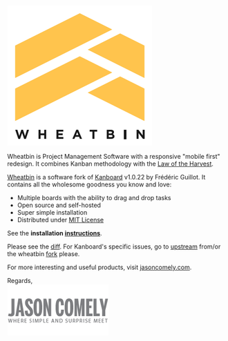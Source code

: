 [![WHEATBIN's logo][logo-wb]][Wheatbin]

Wheatbin is Project Management Software with a responsive "mobile first" redesign. It combines Kanban methodology with the [Law of the Harvest]. 

[Wheatbin] is a software fork of [Kanboard] v1.0.22 by Frédéric Guillot. It contains all the wholesome goodness you know and love:

- Multiple boards with the ability to drag and drop tasks
- Open source and self-hosted
- Super simple installation
- Distributed under [MIT License](LICENSE)

See the **installation [instructions]**.

Please see the [diff]. For Kanboard's specific issues, go to [upstream] from/or the wheatbin [fork] please.

For more interesting and useful products, visit [jasoncomely.com][jasoncomely].

Regards,  
[![Jason Comely's logo][logo-jc]][jasoncomely]


[Wheatbin]: http://www.wheatbin.com
[Kanboard]: http://kanboard.net
[jasoncomely]: http://jasoncomely.com
[diff]: //github.com/fguillot/kanboard/compare/v1.0.22...wheatbin:master

[logo-wb]: wheatbin-logo.png
[logo-jc]: jasoncomely.png

[Law of the Harvest]: doc/law-of-the-harvest.markdown
[motivation]: doc/seed-of-entrepreneurship.markdown

[instructions]: WHEATBIN-INSTALL.md
[upstream]: //github.com/fguillot/kanboard
[fork]: //github.com/wheatbin/kanboard
